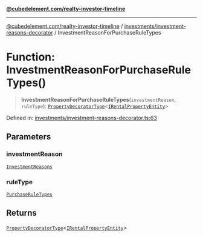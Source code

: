 [**@cubedelement.com/realty-investor-timeline**](../../../index.md)

---

[@cubedelement.com/realty-investor-timeline](../../../modules.md) / [investments/investment-reasons-decorator](../index.md) / InvestmentReasonForPurchaseRuleTypes

# Function: InvestmentReasonForPurchaseRuleTypes()

> **InvestmentReasonForPurchaseRuleTypes**(`investmentReason`, `ruleType`): [`PropertyDecoratorType`](../type-aliases/PropertyDecoratorType.md)\<[`IRentalPropertyEntity`](../../../properties/i-rental-property-entity/interfaces/IRentalPropertyEntity.md)\>

Defined in: [investments/investment-reasons-decorator.ts:63](https://github.com/kvernon/realty-investor-timeline/blob/806c805529d356deb12c125749ddea89a26850dd/src/investments/investment-reasons-decorator.ts#L63)

## Parameters

### investmentReason

[`InvestmentReasons`](../../investment-reasons/enumerations/InvestmentReasons.md)

### ruleType

[`PurchaseRuleTypes`](../../../rules/purchase-rule-types/enumerations/PurchaseRuleTypes.md)

## Returns

[`PropertyDecoratorType`](../type-aliases/PropertyDecoratorType.md)\<[`IRentalPropertyEntity`](../../../properties/i-rental-property-entity/interfaces/IRentalPropertyEntity.md)\>
